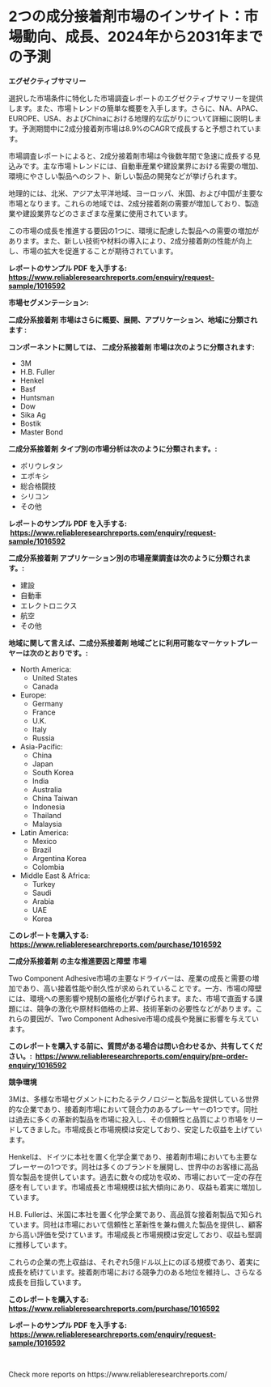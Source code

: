 <p><h1>2つの成分接着剤市場のインサイト：市場動向、成長、2024年から2031年までの予測</h1></p><p><strong>エグゼクティブサマリー</strong></p>
<p><p>選択した市場条件に特化した市場調査レポートのエグゼクティブサマリーを提供します。また、市場トレンドの簡単な概要を入手します。さらに、NA、APAC、EUROPE、USA、およびChinaにおける地理的な広がりについて詳細に説明します。予測期間中に2成分接着剤市場は8.9%のCAGRで成長すると予想されています。</p><p>市場調査レポートによると、2成分接着剤市場は今後数年間で急速に成長する見込みです。主な市場トレンドには、自動車産業や建設業界における需要の増加、環境にやさしい製品へのシフト、新しい製品の開発などが挙げられます。</p><p>地理的には、北米、アジア太平洋地域、ヨーロッパ、米国、および中国が主要な市場となります。これらの地域では、2成分接着剤の需要が増加しており、製造業や建設業界などのさまざまな産業に使用されています。</p><p>この市場の成長を推進する要因の1つに、環境に配慮した製品への需要の増加があります。また、新しい技術や材料の導入により、2成分接着剤の性能が向上し、市場の拡大を促進することが期待されています。</p></p>
<p><strong>レポートのサンプル PDF を入手する: <a href="https://www.reliableresearchreports.com/enquiry/request-sample/1016592">https://www.reliableresearchreports.com/enquiry/request-sample/1016592</a></strong></p>
<p><strong>市場セグメンテーション:</strong></p>
<p><strong> 二成分系接着剤 市場はさらに概要、展開、アプリケーション、地域に分類されます :</strong></p>
<p><strong>コンポーネントに関しては、 二成分系接着剤 市場は次のように分類されます: &nbsp;</strong></p>
<p><ul><li>3M</li><li>H.B. Fuller</li><li>Henkel</li><li>Basf</li><li>Huntsman</li><li>Dow</li><li>Sika Ag</li><li>Bostik</li><li>Master Bond</li></ul></p>
<p><strong> 二成分系接着剤 タイプ別の市場分析は次のように分類されます。:</strong></p>
<p><ul><li>ポリウレタン</li><li>エポキシ</li><li>総合格闘技</li><li>シリコン</li><li>その他</li></ul></p>
<p><strong>レポートのサンプル PDF を入手する: &nbsp;<a href="https://www.reliableresearchreports.com/enquiry/request-sample/1016592">https://www.reliableresearchreports.com/enquiry/request-sample/1016592</a></strong></p>
<p><strong> 二成分系接着剤 アプリケーション別の市場産業調査は次のように分類されます。:</strong></p>
<p><ul><li>建設</li><li>自動車</li><li>エレクトロニクス</li><li>航空</li><li>その他</li></ul></p>
<p><strong>地域に関して言えば、二成分系接着剤 地域ごとに利用可能なマーケットプレーヤーは次のとおりです。:</strong></p>
<p><ul>
    <li>
        North America:
        <ul>
            <li>United States</li>
            <li>Canada</li>
        </ul>
    </li>
    <li>
        Europe:
        <ul>
            <li>Germany</li>
            <li>France</li>
            <li>U.K.</li>
            <li>Italy</li>
            <li>Russia</li>
        </ul>
    </li>
    <li>
        Asia-Pacific:
        <ul>
            <li>China</li>
            <li>Japan</li>
            <li>South Korea</li>
            <li>India</li>
            <li>Australia</li>
            <li>China Taiwan</li>
            <li>Indonesia</li>
            <li>Thailand</li>
            <li>Malaysia</li>
        </ul>
    </li>
    <li>
        Latin America:
        <ul>
            <li>Mexico</li>
            <li>Brazil</li>
            <li>Argentina Korea</li>
            <li>Colombia</li>
        </ul>
    </li>
    <li>
        Middle East & Africa:
        <ul>
            <li>Turkey</li>
            <li>Saudi</li>
            <li>Arabia</li>
            <li>UAE</li>
            <li>Korea</li>
        </ul>
    </li>
    </ul></p>
<p><strong>このレポートを購入する: &nbsp;<a href="https://www.reliableresearchreports.com/purchase/1016592">https://www.reliableresearchreports.com/purchase/1016592</a></strong></p>
<p><strong>二成分系接着剤 の主な推進要因と障壁 市場</strong></p>
<p><p>Two Component Adhesive市場の主要なドライバーは、産業の成長と需要の増加であり、高い接着性能や耐久性が求められていることです。一方、市場の障壁には、環境への悪影響や規制の厳格化が挙げられます。また、市場で直面する課題には、競争の激化や原材料価格の上昇、技術革新の必要性などがあります。これらの要因が、Two Component Adhesive市場の成長や発展に影響を与えています。</p></p>
<p><strong>このレポートを購入する前に、質問がある場合は問い合わせるか、共有してください。:&nbsp; <a href="https://www.reliableresearchreports.com/enquiry/pre-order-enquiry/1016592">https://www.reliableresearchreports.com/enquiry/pre-order-enquiry/1016592</a></strong></p>
<p><strong>競争環境</strong></p>
<p><p>3Mは、多様な市場セグメントにわたるテクノロジーと製品を提供している世界的な企業であり、接着剤市場において競合力のあるプレーヤーの1つです。同社は過去に多くの革新的製品を市場に投入し、その信頼性と品質により市場をリードしてきました。市場成長と市場規模は安定しており、安定した収益を上げています。</p><p>Henkelは、ドイツに本社を置く化学企業であり、接着剤市場においても主要なプレーヤーの1つです。同社は多くのブランドを展開し、世界中のお客様に高品質な製品を提供しています。過去に数々の成功を収め、市場において一定の存在感を有しています。市場成長と市場規模は拡大傾向にあり、収益も着実に増加しています。</p><p>H.B. Fullerは、米国に本社を置く化学企業であり、高品質な接着剤製品で知られています。同社は市場において信頼性と革新性を兼ね備えた製品を提供し、顧客から高い評価を受けています。市場成長と市場規模は安定しており、収益も堅調に推移しています。</p><p>これらの企業の売上収益は、それぞれ5億ドル以上にのぼる規模であり、着実に成長を続けています。接着剤市場における競争力のある地位を維持し、さらなる成長を目指しています。</p></p>
<p><strong>このレポートを購入する: &nbsp; <a href="https://www.reliableresearchreports.com/purchase/1016592">https://www.reliableresearchreports.com/purchase/1016592</a></strong></p>
<p><strong>レポートのサンプル PDF を入手する: &nbsp;<a href="https://www.reliableresearchreports.com/enquiry/request-sample/1016592">https://www.reliableresearchreports.com/enquiry/request-sample/1016592</a></strong><strong></strong></p>
<p>&nbsp;</p>
<p>Check more reports on https://www.reliableresearchreports.com/</p>